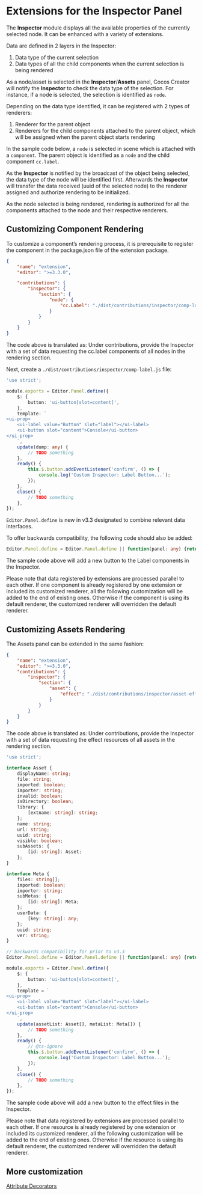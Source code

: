 # Extensions for the Inspector Panel

The **Inspector** module displays all the available properties of the currently selected node. It can be enhanced with a variety of extensions.

Data are defined in 2 layers in the Inspector:

1. Data type of the current selection
2. Data types of all the child components when the current selection is being rendered

As a node/asset is selected in the **Inspector**/**Assets** panel, Cocos Creator will notify the **Inspector** to check the data type of the selection. For instance, if a node is selected, the selection is identified as `node`.

Depending on the data type identified, it can be registered with 2 types of renderers:
1. Renderer for the parent object
2. Renderers for the child components attached to the parent object, which will be assigned when the parent object starts rendering

In the sample code below, a `node` is selected in scene which is attached with a `component`. The parent object is identified as a `node` and the child component `cc.label`.

As the **Inspector** is notified by the broadcast of the object being selected, the data type of the node will be identified first. Afterwards the **Inspector** will transfer the data received (uuid of the selected node) to the renderer assigned and authorize rendering to be initialized.

As the node selected is being rendered, rendering is authorized for all the components attached to the node and their respective renderers.

## Customizing Component Rendering

To customize a component’s rendering process, it is prerequisite to register the component in the package.json file of the extension package.

```json
{
    "name": "extension",
    "editor": ">=3.3.0",

    "contributions": {
        "inspector": {
            "section": {
                "node": {
                    "cc.Label": "./dist/contributions/inspector/comp-label.js"
                }
            }
        }
    }
}
```

The code above is translated as: Under contributions, provide the Inspector with a set of data requesting the cc.label components of all nodes in the rendering section.

Next, create a `./dist/contributions/inspector/comp-label.js` file:

```typescript
'use strict';

module.exports = Editor.Panel.define({
    $: {
        button: 'ui-button[slot=content]',
    },
    template: `
<ui-prop>
    <ui-label value="Button" slot="label"></ui-label>
    <ui-button slot="content">Console</ui-button>
</ui-prop>
    `,
    update(dump: any) {
        // TODO something
    },
    ready() {
        this.$.button.addEventListener('confirm', () => {
            console.log('Custom Inspector: Label Button...');
        });
    },
    close() {
        // TODO something
    },
});
```

`Editor.Panel.define` is new in v3.3 designated to combine relevant data interfaces.

To offer backwards compatibility, the following code should also be added:

```typescript
Editor.Panel.define = Editor.Panel.define || function(panel: any) {return panel;}
```

The sample code above will add a new button to the Label components in the Inspector.

Please note that data registered by extensions are processed parallel to each other. If one component is already registered by one extension or included its customized renderer, all the following customization will be added to the end of existing ones. Otherwise if the component is using its default renderer, the customized renderer will overridden the default renderer.

## Customizing Assets Rendering

The Assets panel can be extended in the same fashion:

```json
{
    "name": "extension",
    "editor": ">=3.3.0",
    "contributions": {
        "inspector": {
            "section": {
                "asset": {
                    "effect": "./dist/contributions/inspector/asset-effect.js"
                }
            }
        }
    }
}
```

The code above is translated as: Under contributions, provide the Inspector with a set of data requesting the effect resources of all assets in the rendering section.

```typescript
'use strict';

interface Asset {
    displayName: string;
    file: string;
    imported: boolean;
    importer: string;
    invalid: boolean;
    isDirectory: boolean;
    library: {
        [extname: string]: string;
    };
    name: string;
    url: string;
    uuid: string;
    visible: boolean;
    subAssets: {
        [id: string]: Asset;
    };
}

interface Meta {
    files: string[];
    imported: boolean;
    importer: string;
    subMetas: {
        [id: string]: Meta;
    };
    userData: {
        [key: string]: any;
    };
    uuid: string;
    ver: string;
}

// backwards compatibility for prior to v3.3
Editor.Panel.define = Editor.Panel.define || function(panel: any) {return panel;}

module.exports = Editor.Panel.define({
    $: {
        button: 'ui-button[slot=content]',
    },
    template = `
<ui-prop>
    <ui-label value="Button" slot="label"></ui-label>
    <ui-button slot="content">Console</ui-button>
</ui-prop>
    `,
    update(assetList: Asset[], metaList: Meta[]) {
        // TODO something
    },
    ready() {
        // @ts-ignore
        this.$.button.addEventListener('confirm', () => {
            console.log('Custom Inspector: Label Button...');
        });
    },
    close() {
        // TODO something
    },
});
```

The sample code above will add a new button to the effect files in the Inspector.

Please note that data registered by extensions are processed parallel to each other. If one resource is already registered by one extension or included its customized renderer, all the following customization will be added to the end of existing ones. Otherwise if the resource is using its default renderer, the customized renderer will overridden the default renderer.

## More customization

[Attribute Decorators](../../scripting/decorator.md)
